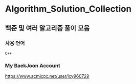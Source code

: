 # Algorithm_Solution_Collection
## 백준 및 여러 알고리즘 풀이 모음

### 사용 언어  
`C++`

### My BaekJoon Account
https://www.acmicpc.net/user/lcy960729
